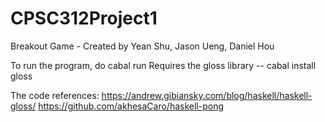 # CPSC312Project1
Breakout Game - Created by Yean Shu, Jason Ueng, Daniel Hou

To run the program, do cabal run
Requires the gloss library -- cabal install gloss

The code references: https://andrew.gibiansky.com/blog/haskell/haskell-gloss/
https://github.com/akhesaCaro/haskell-pong